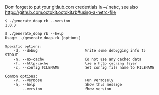 Dont forget to put your github.com credentials in ~/.netrc, see also https://github.com/octokit/octokit.rb#using-a-netrc-file

```
$ ./generate_doap.rb --version
1.0.0

$ ./generate_doap.rb --help
Usage: ./generate_doap.rb [options]

Specific options:
    -d, --debug                      Write some debugging info to STDOUT
    -n, --no-cache                   Do not use any cached data
    -f, --http-cache                 Use a http caching layer
    -c, --config FILENAME            Set config file name to FILENAME

Common options:
    -v, --verbose                    Run verbosely
    -h, --help                       Show this message
        --version                    Show version
```
